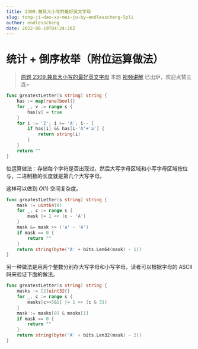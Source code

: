 ```yaml
---
title: 2309.兼具大小写的最好英文字母
slug: tong-ji-dao-xu-mei-ju-by-endlesscheng-5pli
author: endlesscheng
date: 2022-06-19T04:24:26Z
---
```

# 统计 + 倒序枚举（附位运算做法）
 
> [原题 2309.兼具大小写的最好英文字母](https://leetcode.cn/problems/greatest-english-letter-in-upper-and-lower-case)
本题 [视频讲解](https://www.bilibili.com/video/BV1CW4y1k7B3) 已出炉，欢迎点赞三连~

```go
func greatestLetter(s string) string {
	has := map[rune]bool{}
	for _, v := range s {
		has[v] = true
	}
	for i := 'Z'; i >= 'A'; i-- {
		if has[i] && has[i-'A'+'a'] {
			return string(i)
		}
	}
	return ""
}
```

位运算做法：存储每个字符是否出现过，然后大写字母区域和小写字母区域按位与，二进制数的长度就是第几个大写字母。

这样可以做到 $O(1)$ 空间复杂度。

```go
func greatestLetter(s string) string {
	mask := uint64(0)
	for _, c := range s {
		mask |= 1 << (c - 'A')
	}
	mask &= mask >> ('a' - 'A')
	if mask == 0 {
		return ""
	}
	return string(byte('A' + bits.Len64(mask) - 1))
}
```

另一种做法是用两个整数分别存大写字母和小写字母，读者可以根据字母的 ASCII 码来验证下面的做法。

```go
func greatestLetter(s string) string {
	masks := [2]uint32{}
	for _, c := range s {
		masks[c>>5&1] |= 1 << (c & 31)
	}
	mask := masks[0] & masks[1]
	if mask == 0 {
		return ""
	}
	return string(byte('A' + bits.Len32(mask) - 2))
}
```

